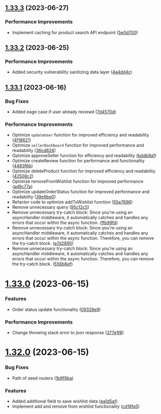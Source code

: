 ## [1.33.3](https://github.com/hossainchisty/eCommerce-Backend-API/compare/v1.33.2...v1.33.3) (2023-06-27)


### Performance Improvements

* Implement caching for product search API endpoint ([5e0d700](https://github.com/hossainchisty/eCommerce-Backend-API/commit/5e0d700eed15daa32d04295bf5a3192e3674c18b))



## [1.33.2](https://github.com/hossainchisty/eCommerce-Backend-API/compare/v1.33.1...v1.33.2) (2023-06-25)


### Performance Improvements

* Added security vulnerability sanitizing data layer ([4a4dd4c](https://github.com/hossainchisty/eCommerce-Backend-API/commit/4a4dd4cbd81c93fa78e3b71c6f81d5897758189c))



## [1.33.1](https://github.com/hossainchisty/eCommerce-Backend-API/compare/v1.33.0...v1.33.1) (2023-06-16)


### Bug Fixes

* Added eage case if user already reviewd ([7d4570d](https://github.com/hossainchisty/eCommerce-Backend-API/commit/7d4570dd226cc3c40c8b45c63e95759a4f3a224a))


### Performance Improvements

* Optimize ``updateUser`` function for improved efficiency and readability ([4f18621](https://github.com/hossainchisty/eCommerce-Backend-API/commit/4f18621f4bf8ccaa432eced080943632ec14b65a))
* Optimize `sellerDashboard` function for improved performance and readability ([36cd824](https://github.com/hossainchisty/eCommerce-Backend-API/commit/36cd824e4c176eee3b5d4a30138a22e30ad8e2b9))
* Optimize approveSeller function for efficiency and readability ([bddb9a1](https://github.com/hossainchisty/eCommerce-Backend-API/commit/bddb9a1e5c05aea51859df3899ed57c9aeaa770f))
* Optimize createReview function for performance and functionality ([4483f6b](https://github.com/hossainchisty/eCommerce-Backend-API/commit/4483f6be5f6e1e354caaaf82c61007159e41ef53))
* Optimize deleteProduct function for improved efficiency and readability ([42508c2](https://github.com/hossainchisty/eCommerce-Backend-API/commit/42508c2ebe0e65306b53adf3ade6a4b234529668))
* Optimize removeFromWishlist function for improved performance ([ad9c77a](https://github.com/hossainchisty/eCommerce-Backend-API/commit/ad9c77a42f99f4a5db961f59a95a350260422684))
* Optimize updateOrderStatus function for improved performance and readability ([39e9be0](https://github.com/hossainchisty/eCommerce-Backend-API/commit/39e9be0c19e3a043abefce77563c9ece3a4fd10e))
* Refactor code to optimize addToWishlist function ([55e7696](https://github.com/hossainchisty/eCommerce-Backend-API/commit/55e7696ef9c47a536162b9f7b9445c7691080671))
* Remove unnecessary query ([95c12c5](https://github.com/hossainchisty/eCommerce-Backend-API/commit/95c12c5b6cbff95dfe9b179bd4e63033a138e552))
* Remove unnecessary try-catch block: Since you're using an asyncHandler middleware, it automatically catches and handles any errors that occur within the async function. ([ffb99fd](https://github.com/hossainchisty/eCommerce-Backend-API/commit/ffb99fd340d31e389445cce16a3049977eb95796))
* Remove unnecessary try-catch block: Since you're using an asyncHandler middleware, it automatically catches and handles any errors that occur within the async function. Therefore, you can remove the try-catch block. ([a7d2890](https://github.com/hossainchisty/eCommerce-Backend-API/commit/a7d2890cf01822f08922905d30c1de9e417a7641))
* Remove unnecessary try-catch block: Since you're using an asyncHandler middleware, it automatically catches and handles any errors that occur within the async function. Therefore, you can remove the try-catch block. ([556b6ef](https://github.com/hossainchisty/eCommerce-Backend-API/commit/556b6ef70dc36389ed288c318bdc227eb4cb9eee))



# [1.33.0](https://github.com/hossainchisty/eCommerce-Backend-API/compare/v1.32.0...v1.33.0) (2023-06-15)


### Features

* Order status update functionality ([09328e9](https://github.com/hossainchisty/eCommerce-Backend-API/commit/09328e98c5d9c077b347664bf54b74b0554814fa))


### Performance Improvements

* Change throwing stack error to json response ([377e1f8](https://github.com/hossainchisty/eCommerce-Backend-API/commit/377e1f811f7a7175278d9f35aee58ce915b13bbd))



# [1.32.0](https://github.com/hossainchisty/eCommerce-Backend-API/compare/v1.31.0...v1.32.0) (2023-06-15)


### Bug Fixes

* Path of seed routers ([1b9f9ba](https://github.com/hossainchisty/eCommerce-Backend-API/commit/1b9f9bada0ac8c7d9886600dc615e2e066bae398))


### Features

* Added additional field to save wishlist data ([ea1d5af](https://github.com/hossainchisty/eCommerce-Backend-API/commit/ea1d5aff7b721eb1c1268c74a400fad269500799))
* Implement add and remove from wishlist functionality ([cd18fa5](https://github.com/hossainchisty/eCommerce-Backend-API/commit/cd18fa500f1789cbdb5ca5861b236d1dd5015658))



